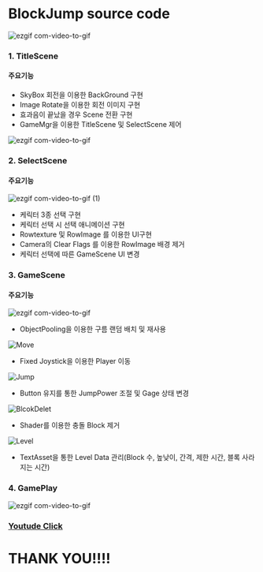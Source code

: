 # BlockJump source code

![ezgif com-video-to-gif](https://user-images.githubusercontent.com/62490237/78142537-ffc86c80-7467-11ea-8cc7-82a89cd3ce7c.gif)

### 1. TitleScene

   #### 주요기능
   
   - SkyBox 회전을 이용한 BackGround 구현
   - Image Rotate을 이용한 회전 이미지 구현
   - 효과음이 끝났을 경우 Scene 전환 구현
   - GameMgr을 이용한 TitleScene 및 SelectScene 제어
   
   

![ezgif com-video-to-gif](https://user-images.githubusercontent.com/62490237/78143829-baa53a00-7469-11ea-88fa-55645d0dc9df.gif)
### 2. SelectScene

   #### 주요기능
   
![ezgif com-video-to-gif (1)](https://user-images.githubusercontent.com/62490237/78144366-78302d00-746a-11ea-81f7-551c553af0f8.gif)
      
   - 케릭터 3종 선택 구현
   - 케릭터 선택 시 선택 애니메이션 구현
   - Rowtexture 및 RowImage 를 이용한 UI구현
   - Camera의 Clear Flags 를 이용한 RowImage 배경 제거
   - 케릭터 선택에 따른 GameScene UI 변경
   
   
   
 ### 3. GameScene

   #### 주요기능
  
![ezgif com-video-to-gif](https://user-images.githubusercontent.com/62490237/78148703-24284700-7470-11ea-875b-b219a9bb3d17.gif)  

   - ObjectPooling을 이용한 구름 랜덤 배치 및 재사용
   
![Move](https://user-images.githubusercontent.com/62490237/78149496-08717080-7471-11ea-91d2-e519077d5580.gif)

   - Fixed Joystick을 이용한 Player 이동
   
![Jump](https://user-images.githubusercontent.com/62490237/78149451-fbed1800-7470-11ea-8156-5d2947190b53.gif)

   - Button 유지를 통한 JumpPower 조절 및 Gage 상태 변경
   
![BlcokDelet](https://user-images.githubusercontent.com/62490237/78149410-f0015600-7470-11ea-9867-f9c3f7de6862.gif)
   
   - Shader를 이용한 충돌 Block 제거
   
![Level](https://user-images.githubusercontent.com/62490237/78149482-027b8f80-7471-11ea-8907-a94e385cd7eb.gif)

   - TextAsset을 통한 Level Data 관리(Block 수, 높낮이, 간격, 제한 시간, 블록 사라지는 시간)
   

 ### 4. GamePlay
 

![ezgif com-video-to-gif](https://user-images.githubusercontent.com/62490237/78150578-70748680-7472-11ea-8f0f-f242799bcc4e.gif)


### [Youtude Click](https://www.youtube.com/watch?v=Uzjq8Xom9EQ&feature=youtu.be)

# THANK YOU!!!!
 
 
   

   
